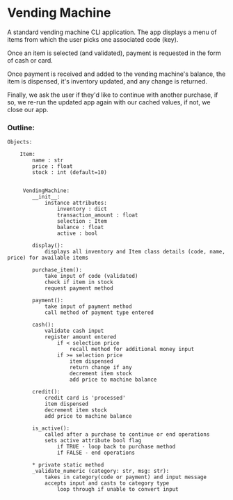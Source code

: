 # Vending Machine

A standard vending machine CLI application. The app displays a menu of items
from which the user picks one associated code (key). 

Once an item is selected (and validated), payment is requested in the form of cash or card.

Once payment is received and added to the vending machine's balance, the item
is dispensed, it's inventory updated, and any change is returned. 

Finally, we ask the user if they'd like to continue with another purchase, if so, we re-run
the updated app again with our cached values, if not, we close our app.

### Outline:

    Objects:

        Item:
            name : str
            price : float
            stock : int (default=10)


         VendingMachine:
            __init__:
                instance attributes:
                    inventory : dict
                    transaction_amount : float
                    selection : Item
                    balance : float
                    active : bool

            display():
                displays all inventory and Item class details (code, name, price) for available items

            purchase_item():
                take input of code (validated)
                check if item in stock
                request payment method

            payment():
                take input of payment method
                call method of payment type entered

            cash():
                validate cash input
                register amount entered
                    if < selection price
                        recall method for additional money input
                    if >= selection price
                        item dispensed
                        return change if any
                        decrement item stock
                        add price to machine balance

            credit():
                credit card is 'processed'
                item dispensed
                decrement item stock
                add price to machine balance

            is_active():
                called after a purchase to continue or end operations
                sets active attribute bool flag
                    if TRUE - loop back to purchase method
                    if FALSE - end operations

            * private static method
            _validate_numeric (category: str, msg: str):
                takes in category(code or payment) and input message
                accepts input and casts to category type
                    loop through if unable to convert input

